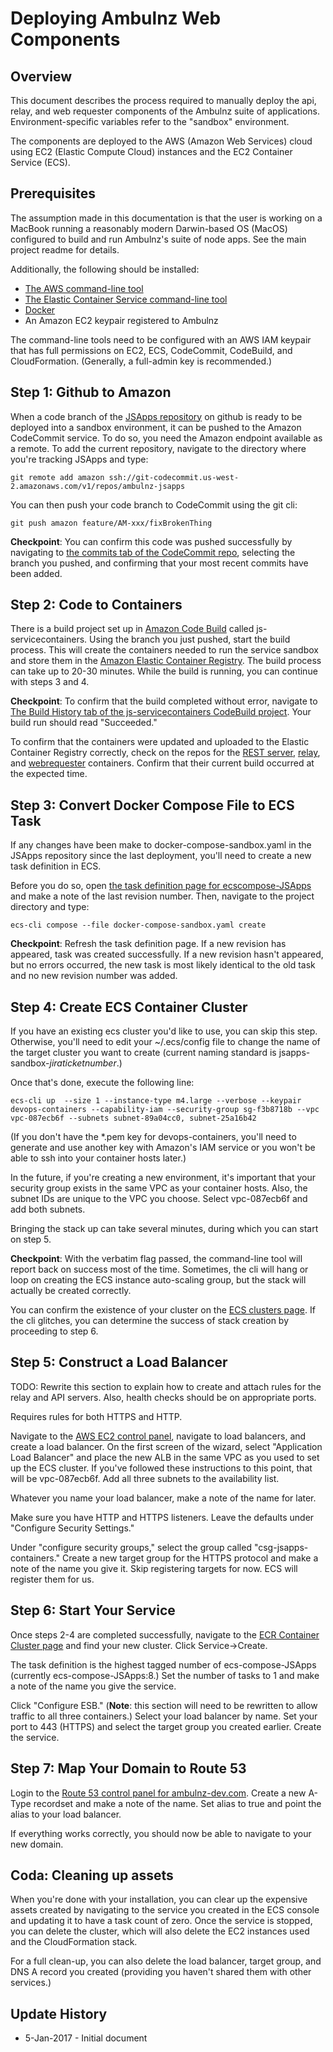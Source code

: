 # Deploying Ambulnz Web Components

## Overview

This document describes the process required to manually deploy the api, relay, 
and  web requester components of the Ambulnz suite of applications. 
Environment-specific variables refer to the "sandbox" environment.

The components are deployed to the AWS (Amazon Web Services) cloud using EC2 
(Elastic Compute Cloud) instances and the EC2 Container Service (ECS).

## Prerequisites
The assumption made in this documentation is that the user is working on a 
MacBook running a reasonably modern Darwin-based OS (MacOS) configured to 
build and run Ambulnz's suite of node apps. See the main project readme 
for details.
  
Additionally, the following should be installed:

* [The AWS command-line tool](
http://docs.aws.amazon.com/cli/latest/userguide/installing.html)
* [The Elastic Container Service command-line tool](
http://docs.aws.amazon.com/AmazonECS/latest/developerguide/ECS_CLI_installation.html)
* [Docker](
https://docs.docker.com/docker-for-mac/)
* An Amazon EC2 keypair registered to Ambulnz

The command-line tools need to be configured with an AWS IAM keypair that has 
full permissions on EC2, ECS, CodeCommit, CodeBuild, and CloudFormation. 
(Generally, a full-admin key is recommended.)

## Step 1: Github to Amazon

When a code branch of the [JSApps repository](
https://github.com/AmbulnzLLC/JSApps) on github is ready to be deployed into
a sandbox environment, it can be pushed to the Amazon CodeCommit service. To 
do so, you need the Amazon endpoint available as a remote. To add
the current repository, navigate to the directory where you're tracking 
JSApps and type:

```git remote add amazon ssh://git-codecommit.us-west-2.amazonaws.com/v1/repos/ambulnz-jsapps```

You can then push your code branch to CodeCommit using the git cli:

```git push amazon feature/AM-xxx/fixBrokenThing```

**Checkpoint**: You can confirm this code was pushed successfully by navigating
to [the commits tab of the CodeCommit repo](
https://us-west-2.console.aws.amazon.com/codecommit/home?region=us-west-2#/repository/ambulnz-jsapps/commits/master),
selecting the branch you pushed, and confirming that your most recent 
commits have been added.

## Step 2: Code to Containers

There is a build project set up in [Amazon Code Build](
https://us-west-2.console.aws.amazon.com/codebuild/home?region=us-west-2#/projects)
called js-servicecontainers. Using the branch you just pushed, start the build 
process. This will create the containers needed to run the service sandbox and 
store them in the [Amazon Elastic Container Registry](
https://us-west-2.console.aws.amazon.com/ecs/home?region=us-west-2#/repositories).
The build process can take up to 20-30 minutes. While the build is running, you 
can continue with steps 3 and 4.

**Checkpoint**: To confirm that the build completed without error, navigate to
[The Build History tab of the js-servicecontainers CodeBuild project](
https://us-west-2.console.aws.amazon.com/codebuild/home?region=us-west-2#/builds).
Your build run should read "Succeeded."

To confirm that the containers were updated and uploaded to the Elastic Container 
Registry correctly, check on the repos for the [REST server](
https://us-west-2.console.aws.amazon.com/codebuild/home?region=us-west-2#/builds
), [relay](
https://us-west-2.console.aws.amazon.com/ecs/home?region=us-west-2#/repositories/ambulnz-relay#images;tagStatus=ALL),
and [webrequester](https://us-west-2.console.aws.amazon.com/ecs/home?region=us-west-2#/repositories/nanolnz-webclient#images;tagStatus=ALL)
containers. Confirm that their current build occurred at the expected time. 

## Step 3: Convert Docker Compose File to ECS Task

If any changes have been make to docker-compose-sandbox.yaml in the JSApps 
repository since the last deployment, you'll need to create a new task 
definition in ECS. 

Before you do so, open [the task definition page for ecscompose-JSApps](
https://us-west-2.console.aws.amazon.com/ecs/home?region=us-west-2#/taskDefinitions/ecscompose-JSApps/status/ACTIVE) 
and make a note of the last revision number. Then, navigate to the project 
directory and type:
   
```ecs-cli compose --file docker-compose-sandbox.yaml create```

**Checkpoint**: Refresh the task definition page. If a new revision has appeared,
 task was created successfully. If a new revision hasn't appeared, 
 but no errors occurred, the new task is most likely identical to the
 old task and no new revision number was added.
 
## Step 4: Create ECS Container Cluster

If you have an existing ecs cluster you'd like to use, you can skip this step. Otherwise,
you'll need to edit your ~/.ecs/config file to change the name of the target cluster you
want to create (current naming standard is jsapps-sandbox-*jiraticketnumber*.)

Once that's done, execute the following line:

```ecs-cli up  --size 1 --instance-type m4.large --verbose --keypair devops-containers --capability-iam --security-group sg-f3b8718b --vpc vpc-087ecb6f --subnets subnet-89a04cc0, subnet-25a16b42```

(If you don't have the *.pem key for devops-containers, you'll need to generate and 
use
another key with Amazon's IAM service or you won't be able to ssh into your container hosts later.)

In the future, if you're creating a new environment, it's important that your security
group exists in the same VPC as your container hosts. Also, the subnet IDs are 
unique to the VPC you choose. Select vpc-087ecb6f and add both subnets.

Bringing the stack up can take several minutes, during which you can start on
step 5.

**Checkpoint**: With the verbatim flag passed, the command-line tool will report
back on success most of the time. Sometimes, the cli will hang or loop on creating
the ECS instance auto-scaling group, but the stack will actually be created correctly.

You can confirm the existence of your cluster on the [ECS clusters page](
https://us-west-2.console.aws.amazon.com/ecs/home?region=us-west-2#/clusters).
If the cli glitches, you can determine the success of stack creation by 
proceeding to step 6.

## Step 5: Construct a Load Balancer

TODO: Rewrite this section to explain how to create and attach rules for the
relay and API servers. Also, health checks should be on appropriate ports.

Requires rules for both HTTPS and HTTP.

Navigate to the [AWS EC2 control panel](https://us-west-2.console.aws.amazon.com/ec2/v2/home?region=us-west-2), navigate to load balancers, and create a load balancer.
On the first screen of the wizard, select "Application Load Balancer"
and place the new ALB in the same VPC as you used to set up the ECS cluster. 
If you've followed these instructions to this point, that will be vpc-087ecb6f.
Add all three subnets to the availability list.

Whatever you name your load balancer, make a note of the name for later.


Make sure you have HTTP and HTTPS listeners.
Leave the defaults under "Configure Security Settings."

Under "configure security groups," select the group called "csg-jsapps-containers." Create a new target group for the HTTPS protocol and make a note of the name you give it. Skip registering targets for now. ECS will register them for us.



## Step 6: Start Your Service

Once steps 2-4 are completed successfully, navigate to the [ECR Container Cluster page](https://us-west-2.console.aws.amazon.com/ecs/home?region=us-west-2#/clusters) and find your new cluster. Click Service->Create.

The task definition is the highest tagged number of ecs-compose-JSApps (currently ecs-compose-JSApps:8.) Set the number of tasks to 1 and make a note of the name you give the service.

Click "Configure ESB." (**Note**: this section will need to be rewritten to allow traffic to all three containers.) Select your load balancer by name. Set your port to 443 (HTTPS) and select the target group you created earlier. Create the service.

## Step 7: Map Your Domain to Route 53

Login to the [Route 53 control panel for ambulnz-dev.com](https://console.aws.amazon.com/route53/home?region=us-west-2#resource-record-sets:ZQX48K9VKMJTV). Create a new A-Type recordset and make a note of the name. Set alias to true and point the alias to your load balancer.
 
If everything works correctly, you should now be able to navigate to your new domain.

## Coda: Cleaning up assets

When you're done with your installation, you can clear up the expensive assets created by navigating to the service you created in the ECS console
and updating it to have a task count of zero. Once the service is stopped, you can delete the cluster, which will also delete the EC2 instances used and the CloudFormation stack.
 
 For a full clean-up, you can also delete the load balancer, target group, and DNS A record you created (providing you haven't shared them with other services.)

## Update History
* 5-Jan-2017 - Initial document

